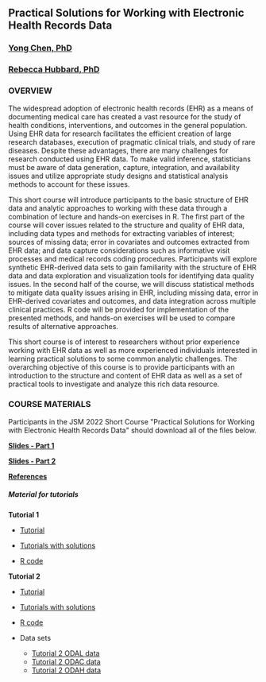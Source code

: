 ## Practical Solutions for Working with Electronic Health Records Data
### [Yong Chen, PhD](https://penncil.med.upenn.edu)
### [Rebecca Hubbard, PhD](https://www.med.upenn.edu/ehr-stats)

### OVERVIEW

The widespread adoption of electronic health records (EHR) as a means of documenting medical care has created a vast resource for the study of health conditions, interventions, and outcomes in the general population. Using EHR data for research facilitates the efficient creation of large research databases, execution of pragmatic clinical trials, and study of rare diseases. Despite these advantages, there are many challenges for research conducted using EHR data. To make valid inference, statisticians must be aware of data generation, capture, integration, and availability issues and utilize appropriate study designs and statistical analysis methods to account for these issues. 

This short course will introduce participants to the basic structure of EHR data and analytic approaches to working with these data through a combination of lecture and hands-on exercises in R. The first part of the course will cover issues related to the structure and quality of EHR data, including data types and methods for extracting variables of interest; sources of missing data; error in covariates and outcomes extracted from EHR data; and data capture considerations such as informative visit processes and medical records coding procedures. Participants will explore synthetic EHR-derived data sets to gain familiarity with the structure of EHR data and data exploration and visualization tools for identifying data quality issues. In the second half of the course, we will discuss statistical methods to mitigate data quality issues arising in EHR, including missing data, error in EHR-derived covariates and outcomes, and data integration across multiple clinical practices. R code will be provided for implementation of the presented methods, and hands-on exercises will be used to compare results of alternative approaches. 

This short course is of interest to researchers without prior experience working with EHR data as well as more experienced individuals interested in learning practical solutions to some common analytic challenges. The overarching objective of this course is to provide participants with an introduction to the structure and content of EHR data as well as a set of practical tools to investigate and analyze this rich data resource.
### COURSE MATERIALS


Participants in the JSM 2022 Short Course "Practical Solutions for Working with Electronic Health Records Data" should download all of the files below.

**[Slides - Part 1](JSM_Short_Course_2022_part1.pdf)**

**[Slides - Part 2](JSM_Short_Course_2022_part2.pdf)**

**[References](JSM_Short_Course_References.pdf)**

##### Material for tutorials

**Tutorial 1**

* [Tutorial](JSM_ShortCourse_Tutorial1.html)

* [Tutorials with solutions](JSM_ShortCourse_Tutorial1_Solutions.html)

* [R code](JSM_ShortCourse_Tutorial1_Code.R)

**Tutorial 2**

* [Tutorial](JSM_ShortCourse_Tutorial2.html)

* [Tutorials with solutions](JSM_ShortCourse_Tutorial2_Solutions.html)

* [R code](JSM_ShortCourse_Tutorial2_Code.R)

* Data sets
  * [Tutorial 2 ODAL data](/data/data_ODAL.csv) 
  * [Tutorial 2 ODAC data](/data/data_ODAC.csv)
  * [Tutorial 2 ODAH data](/data/data_ODAH.csv)
